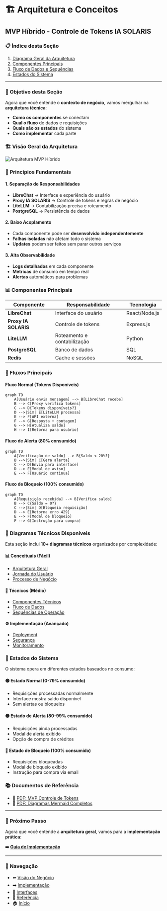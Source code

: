 # 🏗️ Arquitetura e Conceitos
## MVP Híbrido - Controle de Tokens IA SOLARIS

### 📋 **Índice desta Seção**

1. [Diagrama Geral da Arquitetura](diagrama-geral.md)
2. [Componentes Principais](componentes.md)
3. [Fluxo de Dados e Sequências](fluxo-dados.md)
4. [Estados do Sistema](estados-sistema.md)

---

### 🎯 **Objetivo desta Seção**

Agora que você entende o **contexto de negócio**, vamos mergulhar na **arquitetura técnica**:

- **Como os componentes** se conectam
- **Qual o fluxo** de dados e requisições
- **Quais são os estados** do sistema
- **Como implementar** cada parte

### 🏗️ **Visão Geral da Arquitetura**

![Arquitetura MVP Híbrido](../assets/diagramas/DiagramadeArquiteturaMVPHíbrido.png)

### 🎯 **Princípios Fundamentais**

#### **1. Separação de Responsabilidades**
- **LibreChat** → Interface e experiência do usuário
- **Proxy IA SOLARIS** → Controle de tokens e regras de negócio
- **LiteLLM** → Contabilização precisa e roteamento
- **PostgreSQL** → Persistência de dados

#### **2. Baixo Acoplamento**
- Cada componente pode ser **desenvolvido independentemente**
- **Falhas isoladas** não afetam todo o sistema
- **Updates** podem ser feitos sem parar outros serviços

#### **3. Alta Observabilidade**
- **Logs detalhados** em cada componente
- **Métricas** de consumo em tempo real
- **Alertas** automáticos para problemas

### 📊 **Componentes Principais**

| Componente | Responsabilidade | Tecnologia |
|------------|------------------|------------|
| **LibreChat** | Interface do usuário | React/Node.js |
| **Proxy IA SOLARIS** | Controle de tokens | Express.js |
| **LiteLLM** | Roteamento e contabilização | Python |
| **PostgreSQL** | Banco de dados | SQL |
| **Redis** | Cache e sessões | NoSQL |

### 🔄 **Fluxos Principais**

#### **Fluxo Normal (Tokens Disponíveis)**
```mermaid
graph TD
    A[Usuário envia mensagem] --> B[LibreChat recebe]
    B --> C[Proxy verifica tokens]
    C --> D{Tokens disponíveis?}
    D -->|Sim| E[LiteLLM processa]
    E --> F[API externa]
    F --> G[Resposta + contagem]
    G --> H[Atualiza saldo]
    H --> I[Retorna para usuário]
```

#### **Fluxo de Alerta (80% consumido)**
```mermaid
graph TD
    A[Verificação de saldo] --> B{Saldo < 20%?}
    B -->|Sim| C[Gera alerta]
    C --> D[Envia para interface]
    D --> E[Modal de aviso]
    E --> F[Usuário continua]
```

#### **Fluxo de Bloqueio (100% consumido)**
```mermaid
graph TD
    A[Requisição recebida] --> B[Verifica saldo]
    B --> C{Saldo = 0?}
    C -->|Sim| D[Bloqueia requisição]
    D --> E[Retorna erro 429]
    E --> F[Modal de bloqueio]
    F --> G[Instrução para compra]
```

### 🎨 **Diagramas Técnicos Disponíveis**

Esta seção inclui **10+ diagramas técnicos** organizados por complexidade:

#### **📊 Conceituais (Fácil)**
- [Arquitetura Geral](../assets/diagramas/DiagramadeArquiteturaMVPHíbrido.png)
- [Jornada do Usuário](../assets/diagramas/JornadaCompletadoUsuário-Fase1----Manual---+Fase2---Automática.png)
- [Processo de Negócio](../assets/diagramas/ProcessodeNegócioGestãoCompletadeTokens.png)

#### **🔧 Técnicos (Médio)**
- [Componentes Técnicos](../assets/diagramas/DiagramadeComponentesTécnicos.png)
- [Fluxo de Dados](../assets/diagramas/DiagramadeFluxodeDados.png)
- [Sequências de Operação](../assets/diagramas/1.SequênciaRequisiçãoNormalcomTokensDisponíveis.png)

#### **⚙️ Implementação (Avançado)**
- [Deployment](../assets/diagramas/DiagramadeDeployment(ArquiteturadeProdução).png)
- [Segurança](../assets/diagramas/DiagramadeSegurançaeAutenticação.png)
- [Monitoramento](../assets/diagramas/DiagramadeMonitoramentoeObservabilidade.png)

### 🎯 **Estados do Sistema**

O sistema opera em diferentes estados baseados no consumo:

#### **🟢 Estado Normal (0-79% consumido)**
- Requisições processadas normalmente
- Interface mostra saldo disponível
- Sem alertas ou bloqueios

#### **🟡 Estado de Alerta (80-99% consumido)**
- Requisições ainda processadas
- Modal de alerta exibido
- Opção de compra de créditos

#### **🔴 Estado de Bloqueio (100% consumido)**
- Requisições bloqueadas
- Modal de bloqueio exibido
- Instrução para compra via email

### 📚 **Documentos de Referência**

- 📄 [PDF: MVP Controle de Tokens](../assets/pdfs/4-MVPControledeTokensIASOLARIS.v1.00.pdf)
- 📄 [PDF: Diagramas Mermaid Completos](../assets/pdfs/6-DiagramasMermaid-MVPHíbridoControledeTokensIASOLARIS-v1.00.pdf)

---

### 🚀 **Próximo Passo**

Agora que você entende a **arquitetura geral**, vamos para a **implementação prática**:

**➡️ [Guia de Implementação](../03-implementacao/)**

---

### 📖 **Navegação**

- ⬅️ [Visão do Negócio](../01-negocio/)
- ➡️ [Implementação](../03-implementacao/)
- 🎨 [Interfaces](../04-interfaces/)
- 🔧 [Referência](../05-referencia/)
- 🏠 [Início](../../README.md)

